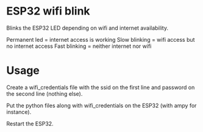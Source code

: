 ESP32 wifi blink
================

Blinks the ESP32 LED depending on wifi and internet availability.

Permanent led = internet access is working
Slow blinking = wifi access but no internet access
Fast blinking = neither internet nor wifi


Usage
=====
Create a wifi_credentials file with the ssid on the first line and password on the second line (nothing else).


Put the python files along with wifi_credentials on the ESP32 (with ampy for instance).

Restart the ESP32.
